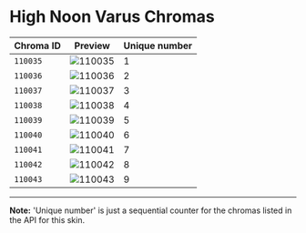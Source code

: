 # High Noon Varus Chromas

| Chroma ID | Preview | Unique number |
|---|---|---|
| `110035` | ![110035](https://raw.communitydragon.org/latest/plugins/rcp-be-lol-game-data/global/default/v1/champion-chroma-images/110/110035.png) | 1 |
| `110036` | ![110036](https://raw.communitydragon.org/latest/plugins/rcp-be-lol-game-data/global/default/v1/champion-chroma-images/110/110036.png) | 2 |
| `110037` | ![110037](https://raw.communitydragon.org/latest/plugins/rcp-be-lol-game-data/global/default/v1/champion-chroma-images/110/110037.png) | 3 |
| `110038` | ![110038](https://raw.communitydragon.org/latest/plugins/rcp-be-lol-game-data/global/default/v1/champion-chroma-images/110/110038.png) | 4 |
| `110039` | ![110039](https://raw.communitydragon.org/latest/plugins/rcp-be-lol-game-data/global/default/v1/champion-chroma-images/110/110039.png) | 5 |
| `110040` | ![110040](https://raw.communitydragon.org/latest/plugins/rcp-be-lol-game-data/global/default/v1/champion-chroma-images/110/110040.png) | 6 |
| `110041` | ![110041](https://raw.communitydragon.org/latest/plugins/rcp-be-lol-game-data/global/default/v1/champion-chroma-images/110/110041.png) | 7 |
| `110042` | ![110042](https://raw.communitydragon.org/latest/plugins/rcp-be-lol-game-data/global/default/v1/champion-chroma-images/110/110042.png) | 8 |
| `110043` | ![110043](https://raw.communitydragon.org/latest/plugins/rcp-be-lol-game-data/global/default/v1/champion-chroma-images/110/110043.png) | 9 |

---

**Note:** 'Unique number' is just a sequential counter for the chromas listed in the API for this skin.